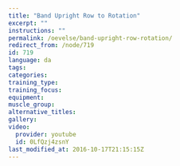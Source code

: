 ```yaml
---
title: "Band Upright Row to Rotation"
excerpt: ""
instructions: ""
permalink: /oevelse/band-upright-row-rotation/
redirect_from: /node/719
id: 719
language: da
tags:
categories:
training_type: 
training_focus: 
equipment:
muscle_group:
alternative_titles:
gallery:
video:
  provider: youtube
  id: 0LfQzj4zsnY
last_modified_at: 2016-10-17T21:15:15Z
---
```



